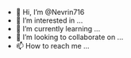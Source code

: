- 👋 Hi, I’m @Nevrin716
- 👀 I’m interested in ...
- 🌱 I’m currently learning ...
- 💞️ I’m looking to collaborate on ...
- 📫 How to reach me ...

<!---
Nevrin716/Nevrin716 is a ✨ special ✨ repository because its `README.md` (this file) appears on your GitHub profile.
You can click the Preview link to take a look at your changes.
---$ python3 -m pip install -r requirements.txt

